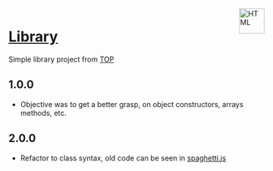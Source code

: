<img align="right" alt="HTML" height="50" width="50" src="https://www.theodinproject.com/mstile-310x310.png">

# [Library](https://victorxph.github.io/odin-library/)

Simple library project from [TOP](https://www.theodinproject.com/)

## 1.0.0

- Objective was to get a better grasp, on object constructors, arrays methods, etc.

## 2.0.0

- Refactor to class syntax, old code can be seen in [spaghetti.js](https://github.com/victorxph/odin-library/blob/main/spaghetti.js)